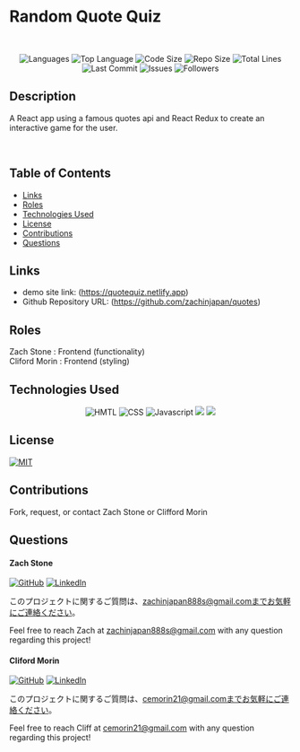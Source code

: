 # Random Quote Quiz

</br>
<p align="center">
    <img src="https://img.shields.io/github/languages/count/zachinjapan/quotes?style=plastic" alt="Languages" />
    <img src="https://img.shields.io/github/languages/top/zachinjapan/quotes?style=plastic&labelColor=yellow" alt="Top Language" />
    <img src="https://img.shields.io/github/languages/code-size/zachinjapan/quotes?style=plastic" alt="Code Size" />
    <img src="https://img.shields.io/github/repo-size/zachinjapan/quotes?style=plastic" alt="Repo Size" />   
    <img src="https://img.shields.io/tokei/lines/github/zachinjapan/quotes?style=plastic" alt="Total Lines" />
    <img src="https://img.shields.io/github/last-commit/zachinjapan/quotes?style=plastic" alt="Last Commit" />  
    <img src="https://img.shields.io/github/issues/zachinjapan/quotes?style=plastic" alt="Issues" />  
    <img src="https://img.shields.io/github/followers/zachinjapan?style=social" alt="Followers" />  
</p>

## Description

A React app using a famous quotes api and React Redux to create an interactive game for the user.

</br>

## Table of Contents

- [Links](#links)
- [Roles](#roles)
- [Technologies Used](#technologies-used)
- [License](#license)
- [Contributions](#contributions)
- [Questions](#questions)

## Links

- demo site link: (https://quotequiz.netlify.app)
- Github Repository URL: (https://github.com/zachinjapan/quotes)

## Roles

Zach Stone : Frontend (functionality) </br>
Cliford Morin : Frontend (styling)

## Technologies Used

<p align="center">
  <img src="https://img.shields.io/badge/-HTML-orange?style=for-the-badge"  alt="HMTL" /></a>
<img src="https://img.shields.io/badge/-CSS-blue?style=for-the-badge" alt="CSS" /></a>
  <img src="https://img.shields.io/badge/-Javascript-yellow?style=for-the-badge" alt="Javascript" /></a>
  <img src="https://img.shields.io/badge/react-%2320232a.svg?style=for-the-badge&logo=react&logoColor=%2361DAFB">
  <img src="https://img.shields.io/badge/redux-%23593d88.svg?style=for-the-badge&logo=redux&logoColor=white">
</p>

## License

[![MIT](https://img.shields.io/badge/license-MIT-green?style=plastic)](https://github.com/git/git-scm.com/blob/main/MIT-LICENSE.txt)

## Contributions

Fork, request, or contact Zach Stone or Clifford Morin

## Questions

#### Zach Stone

[![GitHub](https://img.shields.io/badge/My%20GitHub-Click%20Me!-blueviolet?style=plastic&logo=GitHub)](https://github.com/zachinjapan)
[![LinkedIn](https://img.shields.io/badge/My%20LinkedIn-Click%20Me!-grey?style=plastic&logo=LinkedIn&labelColor=blue)](https://www.linkedin.com/in/zach-stone-45b649211/)


このプロジェクトに関するご質問は、zachinjapan888s@gmail.comまでお気軽にご連絡ください。

Feel free to reach Zach at zachinjapan888s@gmail.com with any question regarding this project!


#### Cliford Morin

[![GitHub](https://img.shields.io/badge/My%20GitHub-Click%20Me!-blueviolet?style=plastic&logo=GitHub)](https://github.com/CliffordMorin)
[![LinkedIn](https://img.shields.io/badge/My%20LinkedIn-Click%20Me!-grey?style=plastic&logo=LinkedIn&labelColor=blue)](https://www.linkedin.com/in/morin-clifford-129888a9/)

このプロジェクトに関するご質問は、cemorin21@gmail.comまでお気軽にご連絡ください。

Feel free to reach Cliff at cemorin21@gmail.com with any question regarding this project!
